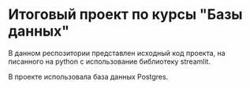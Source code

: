 # Итоговый проект по курсы "Базы данных"

В данном респозитории представлен исходный код проекта, на писанного на python с использование библиотеку streamlit.

В проекте использовала база данных Postgres.
